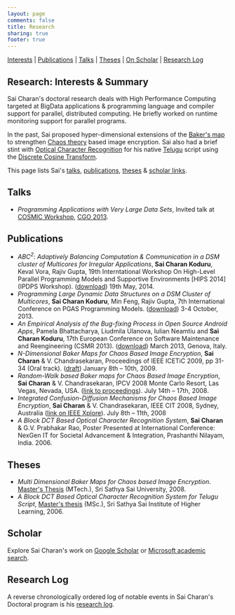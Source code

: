 ```yaml
---
layout: page
comments: false
title: Research
sharing: true
footer: true
---
```


[Interests](#summary) | [Publications](#pub) | [Talks](#talks) | [Theses](#theses) | [On Scholar](#scholar) | [Research Log](#log)

<a name="summary">Research: Interests & Summary</a>
----------
Sai Charan's doctoral research deals with High Performance Computing targeted at BigData applications &amp; programming language and compiler support for parallel, distributed computing. He briefly worked on runtime monitoring support for parallel programs.

In the past, Sai proposed hyper-dimensional extensions of the [Baker's map](http://en.wikipedia.org/wiki/Baker's_map) to strengthen [Chaos theory](http://en.wikipedia.org/wiki/Chaos_theory) based image encryption. Sai also had a brief stint with [Optical Character Recognition](http://en.wikipedia.org/wiki/Optical_character_recognition) for his native [Telugu](http://en.wikipedia.org/wiki/Telugu_script) script using the [Discrete Cosine Transform](http://en.wikipedia.org/wiki/Discrete_cosine_transform).

This page lists Sai's [talks](#talks), [publications](#pub), [theses](#theses) &amp; [scholar links](#scholar).

<a name="talks">Talks</a>
------------
+ *Programming Applications with Very Large Data Sets*, Invited talk at [COSMIC Workshop](http://workshops.inf.ed.ac.uk/cosmic/program.html), [CGO 2013](http://www.cgo.org/cgo2013/index.html).

<a name="pub">Publications</a>
------------
+ *ABC<sup>2</sup>: Adaptively Balancing Computation & Communication in a DSM cluster of Multicores for Irregular Applications*, **Sai Charan Koduru**, Keval Vora, Rajiv Gupta, 19th Interntational Workshop On High-Level Parallel Programming Models and Supportive Environments [HIPS 2014] (IPDPS Workshop). ([download]()) 19th May, 2014.
+ *Programming Large Dynamic Data Structures on a DSM Cluster of Multicores*, **Sai Charan Koduru**, Min Feng, Rajiv Gupta, 7th International Conference on PGAS Programming Models. ([download](http://www.pgas2013.org.uk/sites/default/files/finalpapers/Day2/R6/3_paper16.pdf)) 3-4 October, 2013.
+ *An Empirical Analysis of the Bug-fixing Process in Open Source Android Apps*, Pamela Bhattacharya, Liudmila Ulanova, Iulian Neamtiu and **Sai Charan Koduru**, 17th European Conference on Software Maintenance and Reengineering (CSMR 2013). ([download](http://www.cs.ucr.edu/~neamtiu/pubs/csmr13bhattacharya.pdf)) March 2013, Genova, Italy.
+ *N-Dimensional Baker Maps for Chaos Based Image Encryption*, **Sai Charan** & V. Chandrasekaran, Proceedings of IEEE ICETiC 2009, pp 31-34 (Oral track). ([draft](/assets/Integrated.Confusion-Diffusion.Mechanisms.for.Chaos.Based.Image.Encryption.IEEE.CIT.08.pdf)) January 8th – 10th, 2009.
+ *Random-Walk based Baker maps for Chaos Based Image Encryption*, **Sai Charan** & V. Chandrasekaran, IPCV 2008 Monte Carlo Resort, Las Vegas, Nevada, USA. ([link to proceedings](http://nguyendangbinh.org/Proceedings/IPCV08/Papers/IPC3229.pdf)). July 14th – 17th, 2008.
+ *Integrated Confusion-Diffusion Mechanisms for Chaos Based Image Encryption*, **Sai Charan** & V. Chandrasekaran, IEEE CIT 2008, Sydney, Australia ([link on IEEE Xplore](http://ieeexplore.ieee.org/iel5/4568461/4568462/04568513.pdf)). July 8th – 11th, 2008
+ *A Block DCT Based Optical Character Recognition System*, **Sai Charan** & G.V. Prabhakar Rao, Poster Presented at International Conference: NexGen IT for Societal Advancement & Integration, Prashanthi Nilayam, India. 2006.

<a name="theses">Theses</a>
------------
+ *Multi Dimensional Baker Maps for Chaos based Image Encryption*. [Master's Thesis](/assets/Multi.Dimensional.Baker.Maps.for.Chaos.Based.Image.Encryption.pdf) (MTech.), Sri Sathya Sai University, 2008.
+ *A Block DCT Based Optical Character Recognition System for Telugu Script*, [Master's thesis](/assets/Optical.Character.Recognition.pdf) (MSc.), Sri Sathya Sai Institute of Higher Learning, 2006.

<a name="scholar">Scholar</a>
------------
Explore Sai Charan's work on [Google Scholar](http://scholar.google.com/citations?hl=en&user=3ucgckUAAAAJ) or [Microsoft academic search](http://academic.research.microsoft.com/Author/3838605/sai-charan-koduru).

<a name="log">Research Log</a>
------------
A reverse chronologically ordered log of notable events in Sai Charan's Doctoral program is his [research log](research-log.html).


